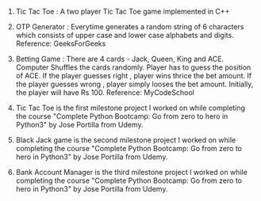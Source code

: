 1. Tic Tac Toe : A two player Tic Tac Toe game implemented in C++

2. OTP Generator : Everytime generates a random string of 6 characters which consists of upper case and lower case alphabets and digits. Reference: GeeksForGeeks

3. Betting Game : There are 4 cards - Jack, Queen, King and ACE. Computer Shuffles the cards randomly. Player has to guess the position of ACE. If the player guesses right , player wins thrice the bet amount. If the player guesses wrong , player simply looses the bet amount. Initially, the player will have Rs 100. Reference: MyCodeSchool

4. Tic Tac Toe is the first milestone project I worked on while completing the course "Complete Python Bootcamp: Go from zero to hero in Python3" by Jose Portilla from Udemy.

5. Black Jack game is the second milestone project I worked on while completing the course "Complete Python Bootcamp: Go from zero to hero in Python3" by Jose Portilla from Udemy.

6. Bank Account Manager is the third milestone project I worked on while completing the course "Complete Python Bootcamp: Go from zero to hero in Python3" by Jose Portilla from Udemy.
